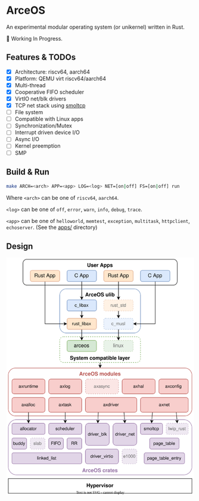 # ArceOS

An experimental modular operating system (or unikernel) written in Rust.

🚧 Working In Progress.

## Features & TODOs

* [x] Architecture: riscv64, aarch64
* [x] Platform: QEMU virt riscv64/aarch64
* [x] Multi-thread
* [x] Cooperative FIFO scheduler
* [x] VirtIO net/blk drivers
* [x] TCP net stack using [smoltcp](https://github.com/smoltcp-rs/smoltcp)
* [ ] File system
* [ ] Compatible with Linux apps
* [ ] Synchronization/Mutex
* [ ] Interrupt driven device I/O
* [ ] Async I/O
* [ ] Kernel preemption
* [ ] SMP

## Build & Run

```bash
make ARCH=<arch> APP=<app> LOG=<log> NET=[on|off] FS=[on|off] run
```

Where `<arch>` can be one of `riscv64`, `aarch64`.

`<log>` can be one of `off`, `error`, `warn`, `info`, `debug`, `trace`.

`<app>` can be one of `helloworld`, `memtest`, `exception`, `multitask`, `httpclient`, `echoserver`. (See the [apps/](apps/) directory)

## Design

![](doc/ArceOS.svg)
